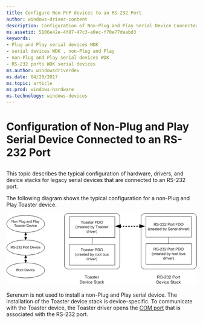 ```yaml
---
title: Configure Non-PnP devices to an RS-232 Port
author: windows-driver-content
description: Configuration of Non-Plug and Play Serial Device Connected to an RS-232 Port
ms.assetid: 5106e42e-4f87-47c3-a0ec-f70e77daabd3
keywords:
- Plug and Play serial devices WDK
- serial devices WDK , non-Plug and Play
- non-Plug and Play serial devices WDK
- RS-232 ports WDK serial devices
ms.author: windowsdriverdev
ms.date: 04/20/2017
ms.topic: article
ms.prod: windows-hardware
ms.technology: windows-devices
---
```


# Configuration of Non-Plug and Play Serial Device Connected to an RS-232 Port


## <a href="" id="ddk-configuration-of-non-plug-and-play-serial-device-connected-to-an-r"></a>


This topic describes the typical configuration of hardware, drivers, and device stacks for legacy serial devices that are connected to an RS-232 port.

The following diagram shows the typical configuration for a non-Plug and Play Toaster device.

![diagram illustrating hardware and drivers-and-device-stacks configurations for a non-plug and play toaster device](images/ser1.png)

Serenum is not used to install a non-Plug and Play serial device. The installation of the Toaster device stack is device-specific. To communicate with the Toaster device, the Toaster driver opens the [COM port](configuration-of-com-ports.md) that is associated with the RS-232 port.

 

 




